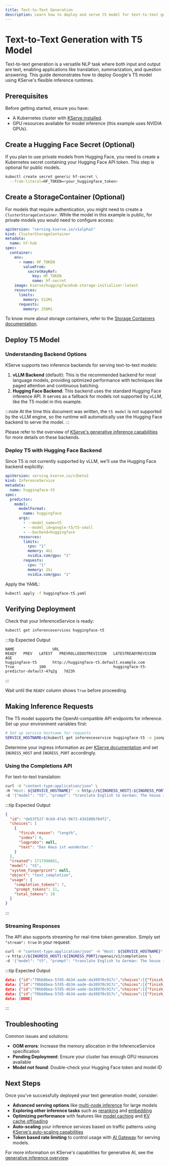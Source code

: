 ```yaml
---
title: Text-to-Text Generation
description: Learn how to deploy and serve t5 model for text-to-text generation tasks using KServe's Hugging Face LLM Serving Runtime
---
```


# Text-to-Text Generation with T5 Model

Text-to-text generation is a versatile NLP task where both input and output are text, enabling applications like translation, summarization, and question answering. This guide demonstrates how to deploy Google's T5 model using KServe's flexible inference runtimes.

## Prerequisites

Before getting started, ensure you have:

- A Kubernetes cluster with [KServe installed](../../../../getting-started/quickstart-guide.md).
- GPU resources available for model inference (this example uses NVIDIA GPUs).

## Create a Hugging Face Secret (Optional)
If you plan to use private models from Hugging Face, you need to create a Kubernetes secret containing your Hugging Face API token. This step is optional for public models.
```bash
kubectl create secret generic hf-secret \
  --from-literal=HF_TOKEN=<your_huggingface_token>
```

## Create a StorageContainer (Optional)

For models that require authentication, you might need to create a `ClusterStorageContainer`. While the model in this example is public, for private models you would need to configure access:

```yaml title="huggingface-storage.yaml"
apiVersion: "serving.kserve.io/v1alpha1"
kind: ClusterStorageContainer
metadata:
  name: hf-hub
spec:
  container:
    env:
      - name: HF_TOKEN
        valueFrom:
          secretKeyRef:
            key: HF_TOKEN
            name: hf-secret
    image: kserve/huggingfacehub-storage-initializer:latest
    resources:
      limits:
        memory: 512Mi
      requests:
        memory: 256Mi
```
<!-- TODO: FIX DOC LINK -->
To know more about storage containers, refer to the [Storage Containers documentation](../../../concepts/storage_containers.md).

## Deploy T5 Model

### Understanding Backend Options

KServe supports two inference backends for serving text-to-text models:

1. **vLLM Backend** (default): This is the recommended backend for most language models, providing optimized performance with techniques like paged attention and continuous batching.
2. **Hugging Face Backend**: This backend uses the standard Hugging Face inference API. It serves as a fallback for models not supported by vLLM, like the T5 model in this example.

:::note
At the time this document was written, the `t5 model` is not supported by the vLLM engine, so the runtime will automatically 
use the Hugging Face backend to serve the model.
:::

Please refer to the overview of [KServe's generative inference capabilities](../../overview.md) for more details on these backends.

### Deploy T5 with Hugging Face Backend

Since T5 is not currently supported by vLLM, we'll use the Hugging Face backend explicitly:

```yaml title="huggingface-t5.yaml"
apiVersion: serving.kserve.io/v1beta1
kind: InferenceService
metadata:
  name: huggingface-t5
spec:
  predictor:
    model:
      modelFormat:
        name: huggingface
      args:
        - --model_name=t5
        - --model_id=google-t5/t5-small
        - --backend=huggingface
      resources:
        limits:
          cpu: "1"
          memory: 4Gi
          nvidia.com/gpu: "1"
        requests:
          cpu: "1"
          memory: 2Gi
          nvidia.com/gpu: "1"
```

Apply the YAML:

```bash
kubectl apply -f huggingface-t5.yaml
```

## Verifying Deployment

Check that your InferenceService is ready:

```bash
kubectl get inferenceservices huggingface-t5
```

:::tip Expected Output
```
NAME                 URL                                                   READY   PREV   LATEST   PREVROLLEDOUTREVISION   LATESTREADYREVISION                          AGE
huggingface-t5       http://huggingface-t5.default.example.com             True           100                              huggingface-t5-predictor-default-47q2g   7d23h
```
:::

Wait until the `READY` column shows `True` before proceeding.

## Making Inference Requests

The T5 model supports the OpenAI-compatible API endpoints for inference. Set up your environment variables first:

```bash
# Set up service hostname for requests
SERVICE_HOSTNAME=$(kubectl get inferenceservice huggingface-t5 -o jsonpath='{.status.url}' | cut -d "/" -f 3)
```

Determine your ingress information as per [KServe documentation](../../../../getting-started/first-isvc.md#4-determine-the-ingress-ip-and-ports) and set `INGRESS_HOST` and `INGRESS_PORT` accordingly.

### Using the Completions API

For text-to-text translation:

```bash
curl -H "content-type:application/json" \
-H "Host: ${SERVICE_HOSTNAME}" -v http://${INGRESS_HOST}:${INGRESS_PORT}/openai/v1/completions \
-d '{"model": "t5", "prompt": "translate English to German: The house is wonderful.", "stream":false, "max_tokens": 30 }'
```

:::tip Expected Output
```json
{
  "id": "de53f527-9cb9-47a5-9673-43d180b704f2",
  "choices": [
    {
      "finish_reason": "length",
      "index": 0,
      "logprobs": null,
      "text": "Das Haus ist wunderbar."
    }
  ],
  "created": 1717998661,
  "model": "t5",
  "system_fingerprint": null,
  "object": "text_completion",
  "usage": {
    "completion_tokens": 7,
    "prompt_tokens": 11,
    "total_tokens": 18
  }
}
```
:::

### Streaming Responses

The API also supports streaming for real-time token generation. Simply set `"stream": true` in your request:

```bash
curl -H "content-type:application/json" -H "Host: ${SERVICE_HOSTNAME}" \
-v http://${INGRESS_HOST}:${INGRESS_PORT}/openai/v1/completions \
-d '{"model": "t5", "prompt": "translate English to German: The house is wonderful.", "stream":true, "max_tokens": 30 }'
```

:::tip Expected Output
```json
data: {"id":"70bb8bea-57d5-4b34-aade-da38970c917c","choices":[{"finish_reason":"length","index":0,"logprobs":null,"text":"Das "}],"created":1717998767,"model":"t5","system_fingerprint":null,"object":"text_completion","usage":null}
data: {"id":"70bb8bea-57d5-4b34-aade-da38970c917c","choices":[{"finish_reason":"length","index":0,"logprobs":null,"text":"Haus "}],"created":1717998767,"model":"t5","system_fingerprint":null,"object":"text_completion","usage":null}
data: {"id":"70bb8bea-57d5-4b34-aade-da38970c917c","choices":[{"finish_reason":"length","index":0,"logprobs":null,"text":"ist "}],"created":1717998767,"model":"t5","system_fingerprint":null,"object":"text_completion","usage":null}
data: {"id":"70bb8bea-57d5-4b34-aade-da38970c917c","choices":[{"finish_reason":"length","index":0,"logprobs":null,"text":"wunderbar.</s>"}],"created":1717998767,"model":"t5","system_fingerprint":null,"object":"text_completion","usage":null}
data: [DONE]
```
:::

## Troubleshooting

Common issues and solutions:

- **OOM errors**: Increase the memory allocation in the InferenceService specification
- **Pending Deployment**: Ensure your cluster has enough GPU resources available
- **Model not found**: Double-check your Hugging Face token and model ID

## Next Steps

Once you've successfully deployed your text generation model, consider:

- **Advanced serving options** like [multi-node inference](../../multi-node/multi-node.md) for large models
- **Exploring other inference tasks** such as [reranking](../reranking/rerank.md) and [embedding](../embedding/embedding.md)
- **Optimizing performance** with features like [model caching](../../modelcache/localmodel.md) and [KV cache offloading](../../kvcache-offloading/kvcache-offloading.md)
- **Auto-scaling** your inference services based on traffic patterns using [KServe's auto-scaling capabilities](../../autoscaling/autoscaling.md)
- **Token based rate limiting** to control usage with [AI Gateway](../../ai-gateway/envoy-ai-gateway.md) for serving models.

For more information on KServe's capabilities for generative AI, see the [generative inference overview](../../overview.md).
